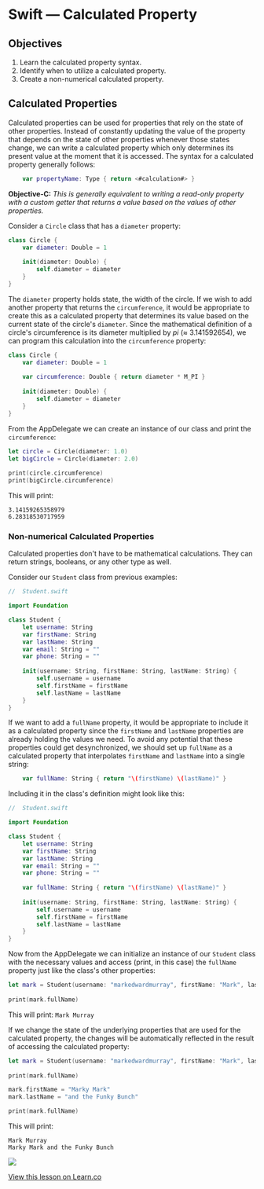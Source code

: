 # Swift — Calculated Property

## Objectives

1. Learn the calculated property syntax.
2. Identify when to utilize a calculated property.
3. Create a non-numerical calculated property.

## Calculated Properties

Calculated properties can be used for properties that rely on the state of other properties. Instead of constantly updating the value of the property that depends on the state of other properties whenever those states change, we can write a calculated property which only determines its present value at the moment that it is accessed. The syntax for a calculated property generally follows:

```swift
    var propertyName: Type { return <#calculation#> }
```

**Objective-C:** *This is generally equivalent to writing a read-only property with a custom getter that returns a value based on the values of other properties.*

Consider a `Circle` class that has a `diameter` property:

```swift
class Circle {
    var diameter: Double = 1
    
    init(diameter: Double) {
        self.diameter = diameter
    }
}
```
The `diameter` property holds state, the width of the circle. If we wish to add another property that returns the `circumference`, it would be appropriate to create this as a calculated property that determines its value based on the current state of the circle's `diameter`. Since the mathematical definition of a circle's circumference is its diameter multiplied by *pi* (≈ 3.141592654), we can program this calculation into the `circumference` property:

```swift
class Circle {
    var diameter: Double = 1
    
    var circumference: Double { return diameter * M_PI }
    
    init(diameter: Double) {
        self.diameter = diameter
    }
}
```
From the AppDelegate we can create an instance of our class and print the `circumference`:

```swift
let circle = Circle(diameter: 1.0)
let bigCircle = Circle(diameter: 2.0)
        
print(circle.circumference)
print(bigCircle.circumference)
```

This will print:

```
3.14159265358979
6.28318530717959
```

### Non-numerical Calculated Properties

Calculated properties don't have to be mathematical calculations. They can return strings, booleans, or any other type as well. 

Consider our `Student` class from previous examples:

```swift
//  Student.swift

import Foundation

class Student {
    let username: String
    var firstName: String
    var lastName: String
    var email: String = ""
    var phone: String = ""
    
    init(username: String, firstName: String, lastName: String) {
        self.username = username
        self.firstName = firstName
        self.lastName = lastName
    }
}
```

If we want to add a `fullName` property, it would be appropriate to include it as a calculated property since the `firstName` and `lastName` properties are already holding the values we need. To avoid any potential that these properties could get desynchronized, we should set up `fullName` as a calculated property that interpolates `firstName` and `lastName` into a single string:

```swift
    var fullName: String { return "\(firstName) \(lastName)" }
```
Including it in the class's definition might look like this:

```swift
//  Student.swift

import Foundation

class Student {
    let username: String
    var firstName: String
    var lastName: String
    var email: String = ""
    var phone: String = ""
    
    var fullName: String { return "\(firstName) \(lastName)" }
    
    init(username: String, firstName: String, lastName: String) {
        self.username = username
        self.firstName = firstName
        self.lastName = lastName
    }
}
```
Now from the AppDelegate we can initialize an instance of our `Student` class with the necessary values and access (print, in this case) the `fullName` property just like the class's other properties:

```swift
let mark = Student(username: "markedwardmurray", firstName: "Mark", lastName: "Murray")
        
print(mark.fullName)
```
This will print: `Mark Murray`

If we change the state of the underlying properties that are used for the calculated property, the changes will be automatically reflected in the result of accessing the calculated property:

```swift
let mark = Student(username: "markedwardmurray", firstName: "Mark", lastName: "Murray")
        
print(mark.fullName)

mark.firstName = "Marky Mark"
mark.lastName = "and the Funky Bunch"

print(mark.fullName)
```
This will print:

```
Mark Murray
Marky Mark and the Funky Bunch
```
![](https://curriculum-content.s3.amazonaws.com/swift/swift-calculated-property/Wildside.jpg)

<a href='https://learn.co/lessons/swift-calculated-property' data-visibility='hidden'>View this lesson on Learn.co</a>
